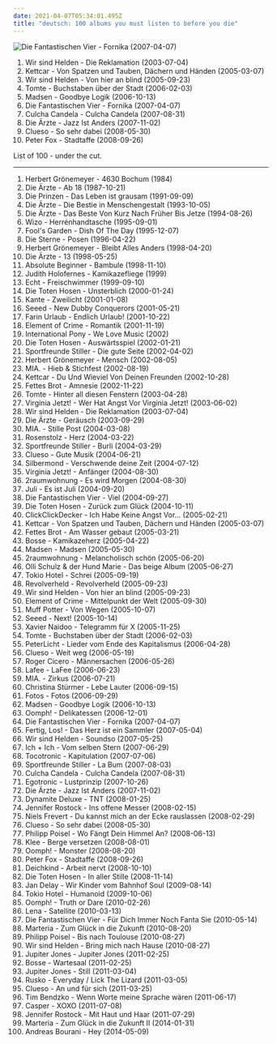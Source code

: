 ```yaml
---
date: 2021-04-07T05:34:01.495Z
title: "deutsch: 100 albums you must listen to before you die"
---
```

![Die Fantastischen Vier - Fornika (2007-04-07)](http://coverartarchive.org/release/8208c422-13eb-4ade-98e4-fd551f3cd67a/12899177229-500.jpg "Die Fantastischen Vier - Fornika (2007-04-07)")
<ol class="albums">
<li data-cover="http://coverartarchive.org/release/014ed961-6515-371e-80c9-e4ce89e08c0e/4819589657-500.jpg" data-tags="german" role="button">Wir sind Helden - Die Reklamation (2003-07-04)</li>
<li data-cover="http://coverartarchive.org/release/4ef75fd8-9b02-4bfc-bacd-002846dc6f63/5555494044-500.jpg" data-tags="deutsch" role="button">Kettcar - Von Spatzen und Tauben, Dächern und Händen (2005-03-07)</li>
<li data-cover="https://img.discogs.com/rLFbd4wzHfqWV4t0KBl6bD56rUQ=/fit-in/600x523/filters:strip_icc():format(jpeg):mode_rgb():quality(90)/discogs-images/R-927793-1242079929.jpeg.jpg" data-tags="german, pop" role="button">Wir sind Helden - Von hier an blind (2005-09-23)</li>
<li data-cover="http://coverartarchive.org/release/55ed3bfc-d023-45b7-9905-c4a3ff6e2e2a/3376905685-500.jpg" data-tags="german, deutsch, hamburger schule" role="button">Tomte - Buchstaben über der Stadt (2006-02-03)</li>
<li data-cover="http://coverartarchive.org/release/a9cc7c67-3270-428f-b51a-aea37185c4a5/12421074747-500.jpg" data-tags="indie, rock, deutsch, indie rock, deutschrock" role="button">Madsen - Goodbye Logik (2006-10-13)</li>
<li data-cover="http://coverartarchive.org/release/8208c422-13eb-4ade-98e4-fd551f3cd67a/12899177229-500.jpg" data-tags="hip hop, deutsch, german" role="button">Die Fantastischen Vier - Fornika (2007-04-07)</li>
<li data-cover="http://coverartarchive.org/release/c09740e6-06a3-47d5-bc92-ff548e87b955/3602793651-500.jpg" data-tags="deutsch, reggae" role="button">Culcha Candela - Culcha Candela (2007-08-31)</li>
<li data-cover="http://coverartarchive.org/release/6a81122a-d183-4008-ad9f-fcc8dd2b31b2/2140773824-500.jpg" data-tags="punk, deutschrock, punk rock, deutsch" role="button">Die Ärzte - Jazz Ist Anders (2007-11-02)</li>
<li data-cover="http://coverartarchive.org/release/8a5f9fff-7e95-46e5-912c-4805719b9733/6800701218-500.jpg" data-tags="deutsch" role="button">Clueso - So sehr dabei (2008-05-30)</li>
<li data-cover="http://coverartarchive.org/release/d57ff9e6-3ece-429b-bf5f-75d505f7cfe1/15248740702-500.jpg" data-tags="dancehall, german" role="button">Peter Fox - Stadtaffe (2008-09-26)</li>
</ol>
List of 100 - under the cut.
<!-- more -->

_________________

<ol class="albums">
<li data-cover="http://coverartarchive.org/release/2176bfcd-867a-4168-942d-c718507d6abb/16452956288-500.jpg" data-tags="german, herbert groenemeyer - 4630 bochum" role="button">
Herbert Grönemeyer - 4630 Bochum (1984)
</li>
<li data-cover="http://coverartarchive.org/release/4e37ab5c-dbac-439e-84a0-a3ae9d3c3a4d/24638146742-500.jpg" data-tags="punk rock, punk, rock, deutsch, german" role="button">
Die Ärzte - Ab 18 (1987-10-21)
</li>
<li data-cover="http://coverartarchive.org/release/c5d00d3b-365d-40c5-af3a-be0b880ee3e0/18976605918-500.jpg" data-tags="deutsch" role="button">
Die Prinzen - Das Leben ist grausam (1991-09-09)
</li>
<li data-cover="http://coverartarchive.org/release/d858087f-4cac-45ed-94d8-a41c90ca0cfc/6227910973-500.jpg" data-tags="punk rock, punk" role="button">
Die Ärzte - Die Bestie in Menschengestalt (1993-10-05)
</li>
<li data-cover="http://coverartarchive.org/release/84e15e63-0931-48b7-a37e-85e782f0b65a/24329225762-500.jpg" data-tags="punk rock, deutsch" role="button">
Die Ärzte - Das Beste Von Kurz Nach Früher Bis Jetze (1994-08-26)
</li>
<li data-cover="https://img.discogs.com/hHbNqeuWIiL1du69HzHrC5uExiM=/fit-in/400x394/filters:strip_icc():format(jpeg):mode_rgb():quality(90)/discogs-images/R-489030-1308746249.jpeg.jpg" data-tags="deutsch" role="button">
Wizo - Herrénhandtasche (1995-09-01)
</li>
<li data-cover="http://coverartarchive.org/release/dcfe8092-607d-43dd-88e5-4d4429f049c9/2107276861-500.jpg" data-tags="90s, pop, german, rock" role="button">
Fool's Garden - Dish Of The Day (1995-12-07)
</li>
<li data-cover="http://coverartarchive.org/release/43adeda4-2b9b-3611-a94e-651ca659f010/4766415069-500.jpg" data-tags="hamburger schule, deutsch" role="button">
Die Sterne - Posen (1996-04-22)
</li>
<li data-cover="http://coverartarchive.org/release/00e3f7f1-e444-46a0-ad46-b23e33e94f0d/14278672955-500.jpg" data-tags="deutsch, rock, german" role="button">
Herbert Grönemeyer - Bleibt Alles Anders (1998-04-20)
</li>
<li data-cover="http://coverartarchive.org/release/5136b498-769c-4a15-9989-f321d4a1723d/6278219503-500.jpg" data-tags="punk rock" role="button">
Die Ärzte - 13 (1998-05-25)
</li>
<li data-cover="http://coverartarchive.org/release/8377002d-790b-41f4-a152-d2f6ba6ea736/3349699606-500.jpg" data-tags="german hip hop, german hip-hop" role="button">
Absolute Beginner - Bambule (1998-11-10)
</li>
<li data-cover="https://img.discogs.com/yWrnM08PUCjy9mDV-Ss7a0VE_CE=/fit-in/443x442/filters:strip_icc():format(jpeg):mode_rgb():quality(90)/discogs-images/R-2487751-1286738640.jpeg.jpg" data-tags="deutsch" role="button">
Judith Holofernes - Kamikazefliege (1999)
</li>
<li data-cover="http://coverartarchive.org/release/e9bac38b-523d-47c9-bbae-2f71630e310a/14910566886-500.jpg" data-tags="pop, echt, german" role="button">
Echt - Freischwimmer (1999-09-10)
</li>
<li data-cover="https://img.discogs.com/860Jtns8oDOGHGd84Mk9NlLEmos=/fit-in/600x530/filters:strip_icc():format(jpeg):mode_rgb():quality(90)/discogs-images/R-527896-1271536925.jpeg.jpg" data-tags="german, die toten hosen, punk, punk rock" role="button">
Die Toten Hosen - Unsterblich (2000-01-24)
</li>
<li data-cover="https://img.discogs.com/X-tU_F31vQrRK2q8HHxFyB-0PLs=/fit-in/500x491/filters:strip_icc():format(jpeg):mode_rgb():quality(90)/discogs-images/R-915456-1382898364-7303.jpeg.jpg" data-tags="deutsch" role="button">
Kante - Zweilicht (2001-01-08)
</li>
<li data-cover="http://coverartarchive.org/release/aa8f796b-28e8-4b46-92ab-ae4d74c6dfa0/11539914728-500.jpg" data-tags="reggae" role="button">
Seeed - New Dubby Conquerors (2001-05-21)
</li>
<li data-cover="http://coverartarchive.org/release/81032d7f-3915-4016-b1f5-606926329bb0/3323486482-500.jpg" data-tags="deutsch, german, punk" role="button">
Farin Urlaub - Endlich Urlaub! (2001-10-22)
</li>
<li data-cover="http://coverartarchive.org/release/035f1c38-97cc-47c3-b593-1e714f115861/13141931648-500.jpg" data-tags="deutsch, german, element of crime" role="button">
Element of Crime - Romantik (2001-11-19)
</li>
<li data-cover="http://coverartarchive.org/release/58a7061d-6dc3-4fc0-84dd-c08a9c2293e3/27378446093-500.jpg" data-tags="electronica" role="button">
International Pony - We Love Music (2002)
</li>
<li data-cover="http://coverartarchive.org/release/7bd81615-478e-4c0e-9248-39cd077eac69/3330315650-500.jpg" data-tags="punk rock, punk" role="button">
Die Toten Hosen - Auswärtsspiel (2002-01-21)
</li>
<li data-cover="https://img.discogs.com/xGvkXOyRDVoU71fFnepT6jXcJgQ=/fit-in/160x159/filters:strip_icc():format(jpeg):mode_rgb():quality(90)/discogs-images/R-1030151-1185961466.jpeg.jpg" data-tags="deutschrock, rock, german" role="button">
Sportfreunde Stiller - Die gute Seite (2002-04-02)
</li>
<li data-cover="https://img.discogs.com/aKGZZY2YKAMrt0FWKGUSegb4ST4=/fit-in/600x521/filters:strip_icc():format(jpeg):mode_rgb():quality(90)/discogs-images/R-580150-1216849792.jpeg.jpg" data-tags="german" role="button">
Herbert Grönemeyer - Mensch (2002-08-05)
</li>
<li data-cover="http://coverartarchive.org/release/e8f0c329-8158-445c-ae57-d77a3d4d86b6/7853015432-500.jpg" data-tags="deutsch, german" role="button">
MIA. - Hieb & Stichfest (2002-08-19)
</li>
<li data-cover="http://coverartarchive.org/release/9487dab6-a5df-4fce-b37e-b5d811eebafd/3366701687-500.jpg" data-tags="deutsch" role="button">
Kettcar - Du Und Wieviel Von Deinen Freunden (2002-10-28)
</li>
<li data-cover="http://coverartarchive.org/release/8727ea53-5ef7-4b33-ba84-bfb9cba2bb46/11401769928-500.jpg" data-tags="hip-hop, german hiphop, hip hop" role="button">
Fettes Brot - Amnesie (2002-11-22)
</li>
<li data-cover="http://coverartarchive.org/release/72fda400-f27e-4f2e-845a-3e588b512402/28447118671-500.jpg" data-tags="hamburger schule" role="button">
Tomte - Hinter all diesen Fenstern (2003-04-28)
</li>
<li data-cover="http://coverartarchive.org/release/de0aba33-defb-4e4d-8b95-2d499c0b3ec0/3333205469-500.jpg" data-tags="pop, deutsch, german" role="button">
Virginia Jetzt! - Wer Hat Angst Vor Virginia Jetzt! (2003-06-02)
</li>
<li data-cover="http://coverartarchive.org/release/014ed961-6515-371e-80c9-e4ce89e08c0e/4819589657-500.jpg" data-tags="german" role="button">
Wir sind Helden - Die Reklamation (2003-07-04)
</li>
<li data-cover="http://coverartarchive.org/release/e6f8f4d8-851c-4f6f-b611-71fa97f9dd5c/14341492619-500.jpg" data-tags="punk rock" role="button">
Die Ärzte - Geräusch (2003-09-29)
</li>
<li data-cover="http://coverartarchive.org/release/8b7b6ae5-1fe9-4361-ac1b-07cc1dd6b077/26535380933-500.jpg" data-tags="electropop, deutsch" role="button">
MIA. - Stille Post (2004-03-08)
</li>
<li data-cover="http://coverartarchive.org/release/26a2c975-e5ef-4a8c-b3de-15eccea73d56/21500980534-500.jpg" data-tags="deutsch, rosenstolz" role="button">
Rosenstolz - Herz (2004-03-22)
</li>
<li data-cover="http://coverartarchive.org/release/b8142c5d-3180-4f59-a9d3-880904621f73/7170268518-500.jpg" data-tags="deutschrock, sportfreunde stiller" role="button">
Sportfreunde Stiller - Burli (2004-03-29)
</li>
<li data-cover="http://coverartarchive.org/release/8bd79bc0-1394-454a-982a-9199a3b8a085/4764909378-500.jpg" data-tags="chillout" role="button">
Clueso - Gute Musik (2004-06-21)
</li>
<li data-cover="http://coverartarchive.org/release/a4b9461b-db45-49cf-b214-b12e8f299e79/7179808332-500.jpg" data-tags="silbermond, rock" role="button">
Silbermond - Verschwende deine Zeit (2004-07-12)
</li>
<li data-cover="http://coverartarchive.org/release/8831ba18-6e18-4289-b215-97607fcce406/12547390168-500.jpg" data-tags="deutsch" role="button">
Virginia Jetzt! - Anfänger (2004-08-30)
</li>
<li data-cover="http://coverartarchive.org/release/b21fed09-17fe-3ab2-bbe6-5bf54ce9f43a/1889478274-500.jpg" data-tags="german, electronic" role="button">
2raumwohnung - Es wird Morgen (2004-08-30)
</li>
<li data-cover="http://coverartarchive.org/release/b32b3292-55db-4883-adaf-786171f381a1/10431090135-500.jpg" data-tags="german" role="button">
Juli - Es ist Juli (2004-09-20)
</li>
<li data-cover="http://coverartarchive.org/release/4491c9fe-763b-3925-9c2a-69b8dd7b64c7/3421500176-500.jpg" data-tags="hip hop, german, german hip hop" role="button">
Die Fantastischen Vier - Viel (2004-09-27)
</li>
<li data-cover="https://img.discogs.com/8Iw0YxfDJuZjhcc2D0E0G9hz0mI=/fit-in/599x517/filters:strip_icc():format(jpeg):mode_rgb():quality(90)/discogs-images/R-14552470-1576925172-3616.jpeg.jpg" data-tags="punk rock, punk" role="button">
Die Toten Hosen - Zurück zum Glück (2004-10-11)
</li>
<li data-cover="http://coverartarchive.org/release/02947a26-1a4c-42ec-b7b3-85c553c985d9/3375668388-500.jpg" data-tags="deutsch, click, various clickclick" role="button">
ClickClickDecker - Ich Habe Keine Angst Vor... (2005-02-21)
</li>
<li data-cover="http://coverartarchive.org/release/4ef75fd8-9b02-4bfc-bacd-002846dc6f63/5555494044-500.jpg" data-tags="deutsch" role="button">
Kettcar - Von Spatzen und Tauben, Dächern und Händen (2005-03-07)
</li>
<li data-cover="http://coverartarchive.org/release/7caecf9e-6fb2-4def-95ef-5cdf6dd05410/7479710791-500.jpg" data-tags="hip hop, german, deutsch" role="button">
Fettes Brot - Am Wasser gebaut (2005-03-21)
</li>
<li data-cover="https://img.discogs.com/uJAkravpA6GYyRtoqeEzAHmXLhE=/fit-in/180x184/filters:strip_icc():format(jpeg):mode_rgb():quality(90)/discogs-images/R-2074934-1262549271.jpeg.jpg" data-tags="germany, german, hollywood, liebe, tanzen, sucht, micha, maat, nur mit dir, micha maat, der moment" role="button">
Bosse - Kamikazeherz (2005-04-22)
</li>
<li data-cover="http://coverartarchive.org/release/2364d652-d633-411a-8c90-b1b9a42ca85b/3377113810-500.jpg" data-tags="rock" role="button">
Madsen - Madsen (2005-05-30)
</li>
<li data-cover="http://coverartarchive.org/release/613aa14f-592b-4ab9-bfca-093902c3674c/2538327449-500.jpg" data-tags="deutsch" role="button">
2raumwohnung - Melancholisch schön (2005-06-20)
</li>
<li data-cover="https://via.placeholder.com/450" data-tags="indie pop, deutsch, grand hotel van cleef, colours, sophomore album, pinossa soittimen vieressa" role="button">
Olli Schulz & der Hund Marie - Das beige Album (2005-06-27)
</li>
<li data-cover="https://img.discogs.com/G02_wI1hRJo7nOuoOExIdBu22hs=/fit-in/600x511/filters:strip_icc():format(jpeg):mode_rgb():quality(90)/discogs-images/R-695819-1372415689-1175.jpeg.jpg" data-tags="emo, german, tokio hotel, rock" role="button">
Tokio Hotel - Schrei (2005-09-19)
</li>
<li data-cover="http://coverartarchive.org/release/6692240d-55c2-471f-8b9e-f4b5f575e2d1/16951049106-500.jpg" data-tags="german, rock" role="button">
Revolverheld - Revolverheld (2005-09-23)
</li>
<li data-cover="https://img.discogs.com/rLFbd4wzHfqWV4t0KBl6bD56rUQ=/fit-in/600x523/filters:strip_icc():format(jpeg):mode_rgb():quality(90)/discogs-images/R-927793-1242079929.jpeg.jpg" data-tags="german, pop" role="button">
Wir sind Helden - Von hier an blind (2005-09-23)
</li>
<li data-cover="https://img.discogs.com/8L5YZIN096fHanuOwsZePa7eTtA=/fit-in/202x200/filters:strip_icc():format(jpeg):mode_rgb():quality(90)/discogs-images/R-754756-1155478794.jpeg.jpg" data-tags="element of crime" role="button">
Element of Crime - Mittelpunkt der Welt (2005-09-30)
</li>
<li data-cover="http://coverartarchive.org/release/054e623b-57ce-42fb-bb62-f1c82dfedf1d/4801247210-500.jpg" data-tags="german" role="button">
Muff Potter - Von Wegen (2005-10-07)
</li>
<li data-cover="https://img.discogs.com/GUq_JB_l0I6gNuYQSQcD1jqJhAU=/fit-in/600x605/filters:strip_icc():format(jpeg):mode_rgb():quality(90)/discogs-images/R-1910644-1502355394-1079.jpeg.jpg" data-tags="reggae, dancehall" role="button">
Seeed - Next! (2005-10-14)
</li>
<li data-cover="https://img.discogs.com/sZbSvdposjfGuynavkvmDoasLY8=/fit-in/567x511/filters:strip_icc():format(jpeg):mode_rgb():quality(90)/discogs-images/R-6154288-1412527828-7889.jpeg.jpg" data-tags="soul, deutsch, xavier naidoo" role="button">
Xavier Naidoo - Telegramm für X (2005-11-25)
</li>
<li data-cover="http://coverartarchive.org/release/55ed3bfc-d023-45b7-9905-c4a3ff6e2e2a/3376905685-500.jpg" data-tags="german, deutsch, hamburger schule" role="button">
Tomte - Buchstaben über der Stadt (2006-02-03)
</li>
<li data-cover="https://img.discogs.com/xZoIktyNs8bpBHGjmcbPJkx0r5o=/fit-in/600x600/filters:strip_icc():format(jpeg):mode_rgb():quality(90)/discogs-images/R-726919-1327261608.jpeg.jpg" data-tags="deutsch" role="button">
PeterLicht - Lieder vom Ende des Kapitalismus (2006-04-28)
</li>
<li data-cover="http://coverartarchive.org/release/5debf44a-74f5-47cb-b32e-9ccbee99e76e/3376054171-500.jpg" data-tags="german, deutsch" role="button">
Clueso - Weit weg (2006-05-19)
</li>
<li data-cover="http://coverartarchive.org/release/1419feb3-17af-4bb7-b8e2-a7233db9a1ae/28199497322-500.jpg" data-tags="swing, jazz, deutsch" role="button">
Roger Cicero - Männersachen (2006-05-26)
</li>
<li data-cover="http://coverartarchive.org/release/77de0c94-8433-47db-b755-460391bb8a9c/27320358488-500.jpg" data-tags="rock, gothic rock, female vocalists, deutsch, good songs" role="button">
Lafee - LaFee (2006-06-23)
</li>
<li data-cover="https://img.discogs.com/aD_Inv8phCiIMTq6izE9Ieam_I4=/fit-in/600x541/filters:strip_icc():format(jpeg):mode_rgb():quality(90)/discogs-images/R-2464851-1285542799.jpeg.jpg" data-tags="deutsch" role="button">
MIA. - Zirkus (2006-07-21)
</li>
<li data-cover="http://coverartarchive.org/release/a2bf42fc-16e3-4496-b3d7-f72be4bf0aae/10864576866-500.jpg" data-tags="christina strmer - lebe lauter, deutsch" role="button">
Christina Stürmer - Lebe Lauter (2006-09-15)
</li>
<li data-cover="http://coverartarchive.org/release/8e399300-e2d0-4836-ade1-67783e8aba6c/1594214502-500.jpg" data-tags="german" role="button">
Fotos - Fotos (2006-09-29)
</li>
<li data-cover="http://coverartarchive.org/release/a9cc7c67-3270-428f-b51a-aea37185c4a5/12421074747-500.jpg" data-tags="indie, rock, deutsch, indie rock, deutschrock" role="button">
Madsen - Goodbye Logik (2006-10-13)
</li>
<li data-cover="http://coverartarchive.org/release/446531b3-47a1-4caf-8815-dab5b6734dde/9819885655-500.jpg" data-tags="industrial metal" role="button">
Oomph! - Delikatessen (2006-12-01)
</li>
<li data-cover="http://coverartarchive.org/release/8208c422-13eb-4ade-98e4-fd551f3cd67a/12899177229-500.jpg" data-tags="hip hop, deutsch, german" role="button">
Die Fantastischen Vier - Fornika (2007-04-07)
</li>
<li data-cover="https://via.placeholder.com/450" data-tags="deutsch, lomoli, nordufer, sral, die kranken schwestern, mitsnakker, micha maat, schmmoos, minitimer katzenposter, aggroschlager, les bummms boys, sun of a gun" role="button">
Fertig, Los! - Das Herz ist ein Sammler (2007-05-04)
</li>
<li data-cover="http://coverartarchive.org/release/b3f836e8-2445-4a48-888f-f54894b93192/10431486482-500.jpg" data-tags="pop, deutsch, german" role="button">
Wir sind Helden - Soundso (2007-05-25)
</li>
<li data-cover="http://coverartarchive.org/release/9cd35088-44a1-3559-b49b-34459de81bd2/7842455478-500.jpg" data-tags="pop, deutsch, german" role="button">
Ich + Ich - Vom selben Stern (2007-06-29)
</li>
<li data-cover="http://coverartarchive.org/release/d17bfe8d-b962-4fa5-bf71-efbe76a201ce/4817979360-500.jpg" data-tags="indie, deutsch, german, hamburger schule" role="button">
Tocotronic - Kapitulation (2007-07-06)
</li>
<li data-cover="https://img.discogs.com/MHVuQK7v08wTgv3QeTy2GwZTM7k=/fit-in/500x500/filters:strip_icc():format(jpeg):mode_rgb():quality(90)/discogs-images/R-2263929-1273152085.jpeg.jpg" data-tags="deutschrock" role="button">
Sportfreunde Stiller - La Bum (2007-08-03)
</li>
<li data-cover="http://coverartarchive.org/release/c09740e6-06a3-47d5-bc92-ff548e87b955/3602793651-500.jpg" data-tags="deutsch, reggae" role="button">
Culcha Candela - Culcha Candela (2007-08-31)
</li>
<li data-cover="http://coverartarchive.org/release/5be4a07f-6ad6-426a-a03f-f77ada0581b0/15101352098-500.jpg" data-tags="electronic, german" role="button">
Egotronic - Lustprinzip (2007-10-26)
</li>
<li data-cover="http://coverartarchive.org/release/6a81122a-d183-4008-ad9f-fcc8dd2b31b2/2140773824-500.jpg" data-tags="punk, deutschrock, punk rock, deutsch" role="button">
Die Ärzte - Jazz Ist Anders (2007-11-02)
</li>
<li data-cover="http://coverartarchive.org/release/9659da9f-f99c-45a2-a6bc-74b9a0793ac9/2704123117-500.jpg" data-tags="hip hop" role="button">
Dynamite Deluxe - TNT (2008-01-25)
</li>
<li data-cover="https://img.discogs.com/1SFahscIEwVa6r3ItyKkNGEw3Ug=/fit-in/600x595/filters:strip_icc():format(jpeg):mode_rgb():quality(90)/discogs-images/R-2039236-1466349839-4635.jpeg.jpg" data-tags="punk" role="button">
Jennifer Rostock - Ins offene Messer (2008-02-15)
</li>
<li data-cover="http://coverartarchive.org/release/b3d81e5c-a8ed-4af5-aa28-a08ae1511f5d/27360063060-500.jpg" data-tags="deutsch" role="button">
Niels Frevert - Du kannst mich an der Ecke rauslassen (2008-02-29)
</li>
<li data-cover="http://coverartarchive.org/release/8a5f9fff-7e95-46e5-912c-4805719b9733/6800701218-500.jpg" data-tags="deutsch" role="button">
Clueso - So sehr dabei (2008-05-30)
</li>
<li data-cover="http://coverartarchive.org/release/e8659dc0-57e9-4f8e-b9ac-76d65a2c7582/9287989182-500.jpg" data-tags="deutsch" role="button">
Philipp Poisel - Wo Fängt Dein Himmel An? (2008-06-13)
</li>
<li data-cover="http://coverartarchive.org/release/20741546-22d3-49d6-8788-0cdccb3cfb5f/28931103608-500.jpg" data-tags="pop, deutsch, group" role="button">
Klee - Berge versetzen (2008-08-01)
</li>
<li data-cover="https://img.discogs.com/Z8fZAd0RvvrRuyWLNR8nblD_efY=/fit-in/600x636/filters:strip_icc():format(jpeg):mode_rgb():quality(90)/discogs-images/R-13364776-1559511721-3658.jpeg.jpg" data-tags="industrial metal" role="button">
Oomph! - Monster (2008-08-20)
</li>
<li data-cover="http://coverartarchive.org/release/d57ff9e6-3ece-429b-bf5f-75d505f7cfe1/15248740702-500.jpg" data-tags="dancehall, german" role="button">
Peter Fox - Stadtaffe (2008-09-26)
</li>
<li data-cover="https://img.discogs.com/_pjIoMlx7MXFbuDl_d_0tblyJoE=/fit-in/240x240/filters:strip_icc():format(jpeg):mode_rgb():quality(90)/discogs-images/R-1631744-1233396114.jpeg.jpg" data-tags="electronic, deutsch" role="button">
Deichkind - Arbeit nervt (2008-10-10)
</li>
<li data-cover="http://coverartarchive.org/release/be5ff3f4-825b-498e-9ce7-f516aec0ada7/10579966467-500.jpg" data-tags="punk rock, punk" role="button">
Die Toten Hosen - In aller Stille (2008-11-14)
</li>
<li data-cover="https://img.discogs.com/ktu61bNPRnFHBkwTL_PR4xcJjk4=/fit-in/600x529/filters:strip_icc():format(jpeg):mode_rgb():quality(90)/discogs-images/R-3432082-1330172886.jpeg.jpg" data-tags="funk, deutsch" role="button">
Jan Delay - Wir Kinder vom Bahnhof Soul (2009-08-14)
</li>
<li data-cover="https://img.discogs.com/fPRaFPdnrNcEuhIZkSVlDnlhiEc=/fit-in/225x225/filters:strip_icc():format(jpeg):mode_rgb():quality(90)/discogs-images/R-2442497-1451244676-2555.jpeg.jpg" data-tags="rock, humanoid, german, tokio hotel" role="button">
Tokio Hotel - Humanoid (2009-10-06)
</li>
<li data-cover="http://coverartarchive.org/release/efd254da-374f-4e8b-a971-5c424b217f1d/9819901623-500.jpg" data-tags="rock, german" role="button">
Oomph! - Truth or Dare (2010-02-26)
</li>
<li data-cover="https://img.discogs.com/zZpXwd8PQ9tmIUmCJLioKN3GQl8=/fit-in/180x180/filters:strip_icc():format(jpeg):mode_rgb():quality(90)/discogs-images/R-352160-1101167262.jpg.jpg" data-tags="lena" role="button">
Lena - Satellite (2010-03-13)
</li>
<li data-cover="https://img.discogs.com/Ti1Bh4JX4YRxQhEpnRsX8WcZXQM=/fit-in/600x602/filters:strip_icc():format(jpeg):mode_rgb():quality(90)/discogs-images/R-11294056-1513606486-6527.jpeg.jpg" data-tags="hip hop, deutsch" role="button">
Die Fantastischen Vier - Für Dich Immer Noch Fanta Sie (2010-05-14)
</li>
<li data-cover="https://img.discogs.com/sRmEz0x86tbZ6fitHAUFOtZDAFE=/fit-in/600x600/filters:strip_icc():format(jpeg):mode_rgb():quality(90)/discogs-images/R-2412823-1491302342-1348.jpeg.jpg" data-tags="electronic, micha maat, aggroschlager" role="button">
Marteria - Zum Glück in die Zukunft (2010-08-20)
</li>
<li data-cover="https://img.discogs.com/TfxRFG2a8jt0huysa7bKL_aEzmI=/fit-in/600x600/filters:strip_icc():format(jpeg):mode_rgb():quality(90)/discogs-images/R-2682039-1606551917-8470.jpeg.jpg" data-tags="deutsch, singer/songwriter, liebe, herz, tanzen, sucht, micha, poisel, geliebt, maat, nur mit dir, komm zurueck, micha maat, der moment, stille der nacht, zeig mir den weg" role="button">
Philipp Poisel - Bis nach Toulouse (2010-08-27)
</li>
<li data-cover="https://img.discogs.com/7EklQeehX3bIpVPJ_e4dGQ_j1IA=/fit-in/500x500/filters:strip_icc():format(jpeg):mode_rgb():quality(90)/discogs-images/R-2416921-1282913483.jpeg.jpg" data-tags="pop, german, 00s, rockstars, tanzen, rockmusik, sandisfinis, muke, wsh bring mich nachhause, micha maat, der moment" role="button">
Wir sind Helden - Bring mich nach Hause (2010-08-27)
</li>
<li data-cover="http://coverartarchive.org/release/e609f88c-c5e2-4f00-bd9a-a9b88f898149/3366583245-500.jpg" data-tags="rock, deutsch" role="button">
Jupiter Jones - Jupiter Jones (2011-02-25)
</li>
<li data-cover="https://img.discogs.com/so9YvL2AZjktCV-qhZ3p-3l7sYY=/fit-in/300x300/filters:strip_icc():format(jpeg):mode_rgb():quality(90)/discogs-images/R-3087795-1315143807.jpeg.jpg" data-tags="indiepop, deutsch, deutschpop, 10er, micha maat" role="button">
Bosse - Wartesaal (2011-02-25)
</li>
<li data-cover="https://img.discogs.com/QfUojUwLgCTFd6PT0CI-IyHyIHY=/fit-in/600x535/filters:strip_icc():format(jpeg):mode_rgb():quality(90)/discogs-images/R-2909816-1405367336-7191.jpeg.jpg" data-tags="deutsch, german" role="button">
Jupiter Jones - Still (2011-03-04)
</li>
<li data-cover="http://coverartarchive.org/release/734bc2bf-fec5-4133-8fc3-7f88a5c03e69/24038436103-500.jpg" data-tags="electronic, deutsch, indierock, 80er, aggro berlin, die kranken schwestern, mitsnakker, micha maat" role="button">
Rusko - Everyday / Lick The Lizard (2011-03-05)
</li>
<li data-cover="http://coverartarchive.org/release/cb9c39b1-bd29-4698-8451-6a25e6180f20/4689120286-500.jpg" data-tags="pop, alternative, deutsch, micha maat" role="button">
Clueso - An und für sich (2011-03-25)
</li>
<li data-cover="http://coverartarchive.org/release/bde75b48-83c8-4b2f-a7ec-570f4fa5b525/17081308592-500.jpg" data-tags="deutsche musik" role="button">
Tim Bendzko - Wenn Worte meine Sprache wären (2011-06-17)
</li>
<li data-cover="http://coverartarchive.org/release/4584b888-befc-490a-bb2d-0c050fe27384/9157119468-500.jpg" data-tags="hip-hop, casper" role="button">
Casper - XOXO (2011-07-08)
</li>
<li data-cover="http://coverartarchive.org/release/0ea09404-4998-4e6b-949c-274dc197b6b7/22055245791-500.jpg" data-tags="rock, female vocalists, deutsch, deutschrock, german, liebe, liebeskummer, lieblingslieder, herzschmerz, baamhakke, lieblingssongs, leider geil" role="button">
Jennifer Rostock - Mit Haut und Haar (2011-07-29)
</li>
<li data-cover="http://coverartarchive.org/release/5b31b37e-fa76-456d-8eec-900a438ef309/10134774591-500.jpg" data-tags="hip-hop, hip hop" role="button">
Marteria - Zum Glück in die Zukunft II (2014-01-31)
</li>
<li data-cover="http://coverartarchive.org/release/0a816a82-dfae-490e-89dc-66ec62efeeb8/7210382973-500.jpg" data-tags="deutsch, german" role="button">
Andreas Bourani - Hey (2014-05-09)
</li>
</ol>